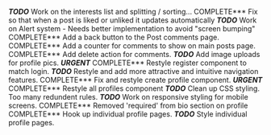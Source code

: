 ***TODO*** Work on the interests list and splitting / sorting...
COMPLETE*** Fix so that when a post is liked or unliked it updates automatically
***TODO*** Work on Alert system - Needs better implementation to avoid "screen bumping"
COMPLETE*** Add a back button to the Post comments page.
COMPLETE*** Add a counter for comments to show on main posts page.
COMPLETE*** Add delete action for comments.
***TODO*** Add image uploads for profile pics.  ***URGENT***
COMPLETE*** Restyle register component to match login.
***TODO*** Restyle and add more attractive and intuitive navigation features.
COMPLETE*** Fix and restyle create profile component.  ***URGENT***
COMPLETE*** Restyle all profiles component
***TODO*** Clean up CSS styling. Too many redundent rules.
***TODO*** Work on responsive styling for mobile screens.
COMPLETE*** Removed 'required' from bio section on profile
COMPLETE*** Hook up individual profile pages.
***TODO*** Style individual profile pages.

